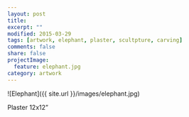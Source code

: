 ```yaml
---
layout: post
title: 
excerpt: ""
modified: 2015-03-29
tags: [artwork, elephant, plaster, scultpture, carving]
comments: false
share: false
projectImage:
  feature: elephant.jpg
category: artwork
---
```


![Elephant]({{ site.url }}/images/elephant.jpg)

Plaster 12x12”
